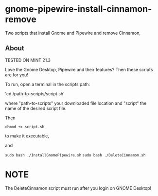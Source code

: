 # gnome-pipewire-install-cinnamon-remove
Two scripts that install Gnome and Pipewire and remove Cinnamon,

## About
TESTED ON MINT 21.3

Love the Gnome Desktop, Pipewire and their features? Then these scripts are for you!

To run, open a terminal in the scripts path:

'cd /path-to-scripts/script.sh'

where "path-to-scripts" your downloaded file location and "script" the name of the desired script file.

Then

`chmod +x script.sh`

to make it executable,

and

`sudo bash ./InstallGnomePipewire.sh` 
`sudo bash ./DeleteCinnamon.sh`

# NOTE

The DeleteCinnamon script must run after you login on GNOME Desktop!
